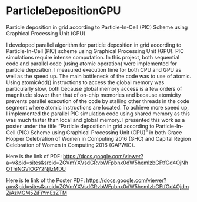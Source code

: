 # ParticleDepositionGPU
Particle deposition in grid according to Particle-In-Cell (PIC) Scheme using Graphical Processing Unit (GPU)

I developed parallel algorithm for particle deposition in grid according to Particle-In-Cell (PIC) scheme using Graphical Processing Unit (GPU). PIC simulations require intense computation. In this project, both sequential code and parallel code (using atomic operation) were implemented for particle deposition. I measured execution time for both CPU and GPU as well as the speed up. The main bottleneck of the code was to use of atomic. Using atomicAdd() instructions to access the global memory was particularly slow, both because global memory access is a few orders of magnitude slower than that of on-chip memories and because atomicity prevents parallel execution of the code by stalling other threads in the code segment where atomic instructions are located. To achieve more speed up, I implemented the parallel PIC simulation code using shared memory as this was much faster than local and global memory. I presented this work as a poster under the title “Particle deposition in grid according to Particle-In-Cell (PIC) Scheme using Graphical Processing Unit (GPU)” in both Grace Hopper Celebration of Women in Computing 2016 (GHC) and Capital Region Celebration of Women in Computing 2016 (CAPWIC). 

Here is the link of PDF: https://docs.google.com/viewer?a=v&pid=sites&srcid=ZGVmYXVsdGRvbWFpbnx0dW5hemlzbGFtfGd4OjNhOThiNGVlOGY2NjIzMDU

Here is te link of the Poster PDF: https://docs.google.com/viewer?a=v&pid=sites&srcid=ZGVmYXVsdGRvbWFpbnx0dW5hemlzbGFtfGd4OjdmZjAzMGM5ZjFiYmEzZTM

